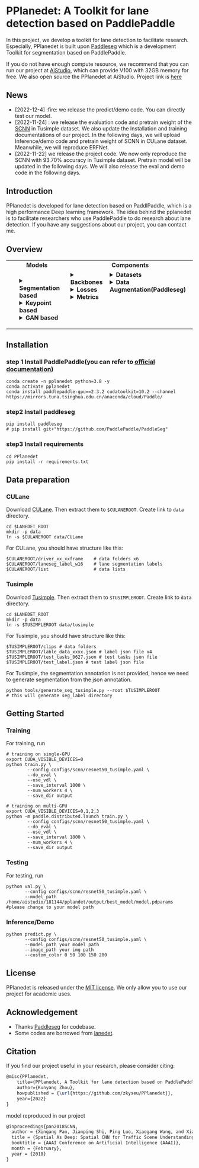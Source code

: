 # PPlanedet: A Toolkit for lane detection based on PaddlePaddle

In this project, we develop a toolkit for lane detection to facilitate research. Especially, PPlanedet is built upon [Paddleseg](https://github.com/PaddlePaddle/PaddleSeg) which is a development Toolkit for segmentation based on PaddlePaddle.

If you do not have enough compute resource, we recommend that you can run our project at [AiStudio](https://aistudio.baidu.com/aistudio/index?ad-from=m-title), which can provide V100 with 32GB memory for free. We also open source the PPlanedet at AiStudio. Project link is [here](https://aistudio.baidu.com/aistudio/projectdetail/5099135?contributionType=1)

## News 
<ul class="nobull">
  <li>[2022-12-4] :fire: we release the predict/demo code. You can directly test our model. 
  <li>[2022-11-24] : we release the evaluation code and pretrain weight of the <a href="https://github.com/zkyseu/PPlanedet/tree/main/configs/scnn">SCNN</a> in Tusimple dataset. We also update the Installation and training documentations of our project. In the following days, we will upload Inference/demo code and pretrain weight of SCNN in CULane dataset. Meanwhile, we will reproduce ERFNet.
  <li>[2022-11-22] we release the project code. We now only reproduce the SCNN with 93.70% accuracy in Tusimple dataset. Pretrain model will be updated in the following days. We will also release the eval and demo code in the following days.

</ul>

## Introduction
PPlanedet is developed for lane detection based on PaddlPaddle, which is a high performance Deep learning framework. The idea behind the pplanedet is to facilitate researchers who use PaddlePaddle to do research about lane detection. If you have any suggestions about our project, you can contact me.

## Overview

<table align="center">
  <tbody>
    <tr align="center" valign="bottom">
      <td>
        <b>Models</b>
      </td>
      <td colspan="2">
        <b>Components</b>
      </td>
    </tr>
    <tr valign="top">
      <td>
        <ul>
        <details><summary><b>Segmentation based</b></summary>
          <ul>
            <li><a href="https://github.com/zkyseu/PPlanedet/tree/main/configs/scnn">SCNN</a></li>
          </ul>
        </details>
        <details><summary><b>Keypoint based</b></summary>
          <ul>
          </ul>
        </details>
        <details><summary><b>GAN based</b></summary>
          <ul>
          </ul>
        </details>
      </td>
      <td>
        <details><summary><b>Backbones</b></summary>
          <ul>
            <li><a href="https://github.com/PaddlePaddle/PaddleSeg/tree/release/2.6/paddleseg/models/backbones/hrnet.py">HRNet</a></li>
            <li><a href="https://github.com/PaddlePaddle/PaddleSeg/tree/release/2.6/paddleseg/models/backbones/resnet_cd.py">ResNet</a></li>
            <li><a href="https://github.com/PaddlePaddle/PaddleSeg/tree/release/2.6/paddleseg/models/backbones/stdcnet.py">STDCNet</a></li>
            <li><a href="https://github.com/PaddlePaddle/PaddleSeg/tree/release/2.6/paddleseg/models/backbones/mobilenetv2.py">MobileNetV2</a></li>
            <li><a href="https://github.com/PaddlePaddle/PaddleSeg/tree/release/2.6/paddleseg/models/backbones/mobilenetv3.py">MobileNetV3</a></li>
            <li><a href="https://github.com/PaddlePaddle/PaddleSeg/tree/release/2.6/paddleseg/models/backbones/shufflenetv2.py">ShuffleNetV2</a></li>
            <li><a href="https://github.com/PaddlePaddle/PaddleSeg/tree/release/2.6/paddleseg/models/backbones/ghostnet.py">GhostNet</a></li>
            <li><a href="https://github.com/PaddlePaddle/PaddleSeg/tree/release/2.6/paddleseg/models/backbones/lite_hrnet.py">LiteHRNet</a></li>
            <li><a href="https://github.com/PaddlePaddle/PaddleSeg/tree/release/2.6/paddleseg/models/backbones/xception_deeplab.py">XCeption</a></li>
            <li><a href="https://github.com/PaddlePaddle/PaddleSeg/tree/release/2.6/paddleseg/models/backbones/vision_transformer.py">VIT</a></li>
            <li><a href="https://github.com/PaddlePaddle/PaddleSeg/tree/release/2.6/paddleseg/models/backbones/mix_transformer.py">MixVIT</a></li>
            <li><a href="https://github.com/PaddlePaddle/PaddleSeg/tree/release/2.6/paddleseg/models/backbones/swin_transformer.py">Swin Transformer</a></li>
          </ul>
        </details>
        <details><summary><b>Losses</b></summary>
          <ul>
            <li><a href="https://github.com/PaddlePaddle/PaddleSeg/tree/release/2.6/paddleseg/models/losses/binary_cross_entropy_loss.py">Binary CE Loss</a></li>
            <li><a href="https://github.com/PaddlePaddle/PaddleSeg/tree/release/2.6/paddleseg/models/losses/bootstrapped_cross_entropy_loss.py">Bootstrapped CE Loss</a></li>
            <li><a href="https://github.com/PaddlePaddle/PaddleSeg/tree/release/2.6/paddleseg/models/losses/cross_entropy_loss.py">Cross Entropy Loss</a></li>
            <li><a href="https://github.com/PaddlePaddle/PaddleSeg/tree/release/2.6/paddleseg/models/losses/dice_loss.py">Dice Loss</a></li>
            <li><a href="https://github.com/PaddlePaddle/PaddleSeg/tree/release/2.6/paddleseg/models/losses/focal_loss.py">Focal Loss</a></li>
            <li><a href="https://github.com/PaddlePaddle/PaddleSeg/tree/release/2.6/paddleseg/models/losses/binary_cross_entropy_loss.py">MultiClassFocal Loss</a></li>
            <li><a href="https://github.com/PaddlePaddle/PaddleSeg/tree/release/2.6/paddleseg/models/losses/kl_loss.py">KL Loss</a></li>
            <li><a href="https://github.com/PaddlePaddle/PaddleSeg/tree/release/2.6/paddleseg/models/losses/l1_loss.py">L1 Loss</a></li>
            <li><a href="https://github.com/PaddlePaddle/PaddleSeg/tree/release/2.6/paddleseg/models/losses/mean_square_error_loss.py">MSE Loss</a></li>
            <li><a href="https://github.com/PaddlePaddle/PaddleSeg/tree/release/2.6/paddleseg/models/losses/pixel_contrast_cross_entropy_loss.py">Pixel Contrast CE Loss</a></li>
          </ul>
        </details>
        <details><summary><b>Metrics</b></summary>
          <ul>
            <li>Accuracy</li>
            <li>FP</li>
            <li>FN</li>
          </ul>  
        </details>
      </td>
      <td>
        <details><summary><b>Datasets</b></summary>
          <ul>
            <li><a href="https://github.com/zkyseu/PPlanedet/tree/main/dataset/tu_simple.py">Tusimple</a></li>  
            <li><a href="https://github.com/zkyseu/PPlanedet/tree/main/dataset/culane.py">CULane</a></li>
          </ul>
        </details>
        <details><summary><b>Data Augmentation(Paddleseg)</b></summary>
          <ul>
            <li>Flipping</li>  
            <li>Resize</li>  
            <li>ResizeByLong</li>
            <li>ResizeByShort</li>
            <li>LimitLong</li>  
            <li>ResizeRangeScaling</li>  
            <li>ResizeStepScaling</li>
            <li>Normalize</li>
            <li>Padding</li>
            <li>PaddingByAspectRatio</li>
            <li>RandomPaddingCrop</li>  
            <li>RandomCenterCrop</li>
            <li>ScalePadding</li>
            <li>RandomNoise</li>  
            <li>RandomBlur</li>  
            <li>RandomRotation</li>  
            <li>RandomScaleAspect</li>  
            <li>RandomDistort</li>  
            <li>RandomAffine</li>  
          </ul>
        </details>
      </td>
    </tr>
</td>
    </tr>
  </tbody>
</table>

## Installation
### step 1 Install PaddlePaddle(you can refer to [official documentation](https://www.paddlepaddle.org.cn/install/quick?docurl=/documentation/docs/zh/install/conda/linux-conda.html))
```Shell
conda create -n pplanedet python=3.8 -y
conda activate pplanedet
conda install paddlepaddle-gpu==2.3.2 cudatoolkit=10.2 --channel https://mirrors.tuna.tsinghua.edu.cn/anaconda/cloud/Paddle/
```

### step2 Install paddleseg
```Shell
pip install paddleseg
# pip install git+"https://github.com/PaddlePaddle/PaddleSeg"
```

### step3 Install requirements
```Shell
cd PPlanedet
pip install -r requirements.txt
```

## Data preparation
### CULane

Download [CULane](https://xingangpan.github.io/projects/CULane.html). Then extract them to `$CULANEROOT`. Create link to `data` directory.

```Shell
cd $LANEDET_ROOT
mkdir -p data
ln -s $CULANEROOT data/CULane
```

For CULane, you should have structure like this:
```
$CULANEROOT/driver_xx_xxframe    # data folders x6
$CULANEROOT/laneseg_label_w16    # lane segmentation labels
$CULANEROOT/list                 # data lists
```

### Tusimple
Download [Tusimple](https://github.com/TuSimple/tusimple-benchmark/issues/3). Then extract them to `$TUSIMPLEROOT`. Create link to `data` directory.

```Shell
cd $LANEDET_ROOT
mkdir -p data
ln -s $TUSIMPLEROOT data/tusimple
```

For Tusimple, you should have structure like this:
```
$TUSIMPLEROOT/clips # data folders
$TUSIMPLEROOT/lable_data_xxxx.json # label json file x4
$TUSIMPLEROOT/test_tasks_0627.json # test tasks json file
$TUSIMPLEROOT/test_label.json # test label json file

```

For Tusimple, the segmentation annotation is not provided, hence we need to generate segmentation from the json annotation. 

```Shell
python tools/generate_seg_tusimple.py --root $TUSIMPLEROOT
# this will generate seg_label directory
```

## Getting Started
### Training

For training, run
```Shell
# training on single-GPU
export CUDA_VISIBLE_DEVICES=0
python train.py \
        --config configs/scnn/resnet50_tusimple.yaml \
        --do_eval \
        --use_vdl \
        --save_interval 1000 \
        --num_workers 4 \
        --save_dir output
```

```Shell
# training on multi-GPU
export CUDA_VISIBLE_DEVICES=0,1,2,3
python -m paddle.distributed.launch train.py \
        --config configs/scnn/resnet50_tusimple.yaml \
        --do_eval \
        --use_vdl \
        --save_interval 1000 \
        --num_workers 4 \
        --save_dir output
```

### Testing
For testing, run
```Shell
python val.py \
       --config configs/scnn/resnet50_tusimple.yaml \
       --model_path /home/aistudio/181144/pplandet/output/best_model/model.pdparams #please change to your model path
```

### Inference/Demo
```Shell
python predict.py \
       --config configs/scnn/resnet50_tusimple.yaml \
       --model_path your model path
       --image_path your img path
       --custom_color 0 50 100 150 200
```

## License

PPlanedet is released under the [MIT license](LICENSE). We only allow you to use our project for academic uses.

## Acknowledgement
* Thanks [Paddleseg](https://github.com/PaddlePaddle/PaddleSeg) for codebase.
* Some codes are borrowed from [lanedet](https://github.com/Turoad/lanedet).

## Citation
If you find our project useful in your research, please consider citing:
    
```latex
@misc{PPlanedet,
    title={PPlanedet, A Toolkit for lane detection based on PaddlePaddle},
    author={Kunyang Zhou},
    howpublished = {\url{https://github.com/zkyseu/PPlanedet}},
    year={2022}
}
```
    
model reproduced in our project
```latex
@inproceedings{pan2018SCNN,  
  author = {Xingang Pan, Jianping Shi, Ping Luo, Xiaogang Wang, and Xiaoou Tang},  
  title = {Spatial As Deep: Spatial CNN for Traffic Scene Understanding},  
  booktitle = {AAAI Conference on Artificial Intelligence (AAAI)},  
  month = {February},  
  year = {2018}  
}
```

